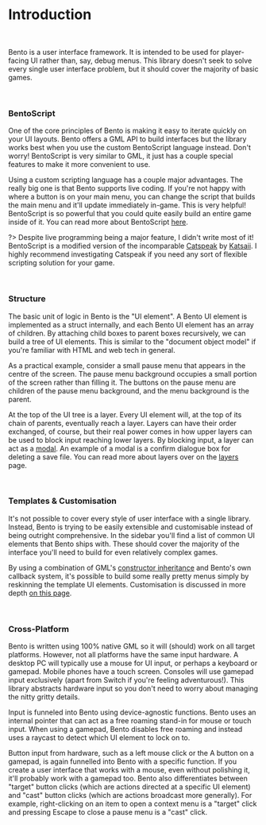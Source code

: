 # Introduction

&nbsp;

Bento is a user interface framework. It is intended to be used for player-facing UI rather than, say, debug menus. This library doesn't seek to solve every single user interface problem, but it should cover the majority of basic games.

&nbsp;

### BentoScript

One of the core principles of Bento is making it easy to iterate quickly on your UI layouts. Bento offers a GML API to build interfaces but the library works best when you use the custom BentoScript language instead. Don't worry! BentoScript is very similar to GML, it just has a couple special features to make it more convenient to use.

Using a custom scripting language has a couple major advantages. The really big one is that Bento supports live coding. If you're not happy with where a button is on your main menu, you can change the script that builds the main menu and it'll update immediately in-game. This is very helpful! BentoScript is so powerful that you could quite easily build an entire game inside of it. You can read more about BentoScript [here](BentoScript).

?> Despite live programming being a major feature, I didn't write most of it! BentoScript is a modified version of the incomparable [Catspeak](https://github.com/katsaii/catspeak-lang) by [Katsaii](https://www.katsaii.com/). I highly recommend investigating Catspeak if you need any sort of flexible scripting solution for your game.

&nbsp;

### Structure

The basic unit of logic in Bento is the "UI element". A Bento UI element is implemented as a struct internally, and each Bento UI element has an array of children. By attaching child boxes to parent boxes recursively, we can build a tree of UI elements. This is similar to the "document object model" if you're familiar with HTML and web tech in general.

As a practical example, consider a small pause menu that appears in the centre of the screen. The pause menu background occupies a small portion of the screen rather than filling it. The buttons on the pause menu are children of the pause menu background, and the menu background is the parent.

At the top of the UI tree is a layer. Every UI element will, at the top of its chain of parents, eventually reach a layer. Layers can have their order exchanged, of course, but their real power comes in how upper layers can be used to block input reaching lower layers. By blocking input, a layer can act as a [modal](https://semantic-ui.com/modules/modal.html). An example of a modal is a confirm dialogue box for deleting a save file. You can read more about layers over on the [layers](Layers) page.

&nbsp;

### Templates & Customisation

It's not possible to cover every style of user interface with a single library. Instead, Bento is trying to be easily extensible and customisable instead of being outright comprehensive. In the sidebar you'll find a list of common UI elements that Bento ships with. These should cover the majority of the interface you'll need to build for even relatively complex games.

By using a combination of GML's [constructor inheritance](https://manual.yoyogames.com/GameMaker_Language/GML_Overview/Structs.htm) and Bento's own callback system, it's possible to build some really pretty menus simply by reskinning the template UI elements. Customisation is discussed in more depth [on this page](Customisation).

&nbsp;

### Cross-Platform

Bento is written using 100% native GML so it will (should) work on all target platforms. However, not all platforms have the same input hardware. A desktop PC will typically use a mouse for UI input, or perhaps a keyboard or gamepad. Mobile phones have a touch screen. Consoles will use gamepad input exclusively (apart from Switch if you're feeling adventurous!). This library abstracts hardware input so you don't need to worry about managing the nitty gritty details.

Input is funneled into Bento using device-agnostic functions. Bento uses an internal pointer that can act as a free roaming stand-in for mouse or touch input. When using a gamepad, Bento disables free roaming and instead uses a raycast to detect which UI element to lock on to.

Button input from hardware, such as a left mouse click or the A button on a gamepad, is again funnelled into Bento with a specific function. If you create a user interface that works with a mouse, even without polishing it, it'll probably work with a gamepad too. Bento also differentiates between "target" button clicks (which are actions directed at a specific UI element) and "cast" button clicks (which are actions broadcast more generally). For example, right-clicking on an item to open a context menu is a "target" click and pressing Escape to close a pause menu is a "cast" click.